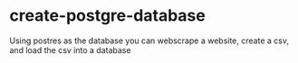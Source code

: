 # create-postgre-database
Using postres as the database you can webscrape a website, create a csv, and load the csv into a database
